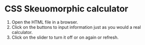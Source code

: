 ﻿# CSS Skeuomorphic calculator

1. Open the HTML file in a browser.
2. Click on the buttons to input information just as you would a real calculator.
3. Click on the slider to turn it off or on again or refresh.
